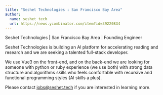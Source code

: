 ```yaml
---
title: "Seshet Technologies : San Francisco Bay Area"
author:
  name: seshet_tech
  url: https://news.ycombinator.com/item?id=39220834
---
```

Seshet Technologies | San Francisco Bay Area | Founding Engineer

Seshet Technologies is building an AI platform for accelerating reading and research and we are seeking a talented full-stack developer.

We use Vue3 on the front-end, and on the back-end we are looking for someone with python or ruby experience (we use both) with strong data structure and algorithms skills who feels comfortable with recursive and functional programming styles (AI skills a plus).

Please contact jobs@seshet.tech if you are interested in learning more.
